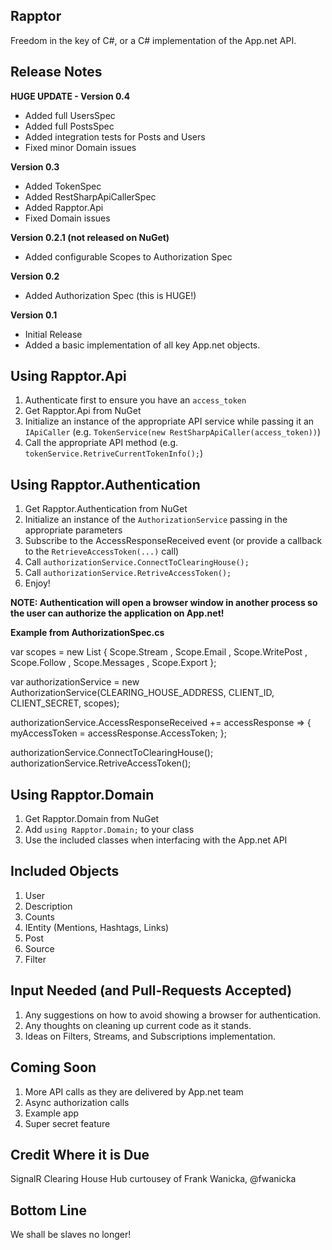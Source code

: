 Rapptor
--

Freedom in the key of C#, or a C# implementation of the App.net API.

Release Notes
--

**HUGE UPDATE - Version 0.4**
- Added full UsersSpec
- Added full PostsSpec
- Added integration tests for Posts and Users
- Fixed minor Domain issues

**Version 0.3**
- Added TokenSpec
- Added RestSharpApiCallerSpec
- Added Rapptor.Api
- Fixed Domain issues

**Version 0.2.1 (not released on NuGet)**
- Added configurable Scopes to Authorization Spec

**Version 0.2**
- Added Authorization Spec (this is HUGE!)

**Version 0.1**
- Initial Release
- Added a basic implementation of all key App.net objects.

Using Rapptor.Api
--

1. Authenticate first to ensure you have an `access_token`
1. Get Rapptor.Api from NuGet
1. Initialize an instance of the appropriate API service while passing it an `IApiCaller` (e.g. `TokenService(new RestSharpApiCaller(access_token))`)
1. Call the appropriate API method (e.g. `tokenService.RetriveCurrentTokenInfo();`)

Using Rapptor.Authentication
--

1. Get Rapptor.Authentication from NuGet
1. Initialize an instance of the `AuthorizationService` passing in the appropriate parameters
1. Subscribe to the AccessResponseReceived event (or provide a callback to the `RetrieveAccessToken(...)` call)
1. Call `authorizationService.ConnectToClearingHouse();`
1. Call `authorizationService.RetriveAccessToken();`
1. Enjoy!

**NOTE: Authentication will open a browser window in another process so the user can authorize the application on App.net!**

**Example from AuthorizationSpec.cs**

var scopes = new List<Scope>
				          {
					          Scope.Stream
					          , Scope.Email
					          , Scope.WritePost
					          , Scope.Follow
					          , Scope.Messages
					          , Scope.Export
				          };

var authorizationService = new AuthorizationService(CLEARING_HOUSE_ADDRESS, CLIENT_ID, CLIENT_SECRET, scopes);

authorizationService.AccessResponseReceived += accessResponse =>
{
	myAccessToken = accessResponse.AccessToken;
};

authorizationService.ConnectToClearingHouse();
authorizationService.RetriveAccessToken();

Using Rapptor.Domain
--

1. Get Rapptor.Domain from NuGet
1. Add `using Rapptor.Domain;` to your class
1. Use the included classes when interfacing with the App.net API

Included Objects
--

1. User
1. Description
1. Counts
1. IEntity (Mentions, Hashtags, Links)
1. Post
1. Source
1. Filter

Input Needed (and Pull-Requests Accepted)
--

1. Any suggestions on how to avoid showing a browser for authentication.
1. Any thoughts on cleaning up current code as it stands.
1. Ideas on Filters, Streams, and Subscriptions implementation.

Coming Soon
--

1. More API calls as they are delivered by App.net team
1. Async authorization calls
1. Example app
1. Super secret feature

Credit Where it is Due
--

SignalR Clearing House Hub curtousey of Frank Wanicka, @fwanicka

Bottom Line
--

We shall be slaves no longer!